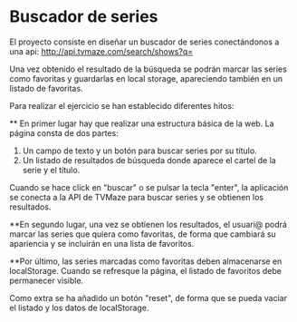 
# Buscador de series
El proyecto consiste en diseñar un buscador de series conectándonos a una api:  http://api.tvmaze.com/search/shows?q=

Una vez obtenido el resultado de la búsqueda se podrán marcar las series como favoritas y guardarlas en local storage, apareciendo también en un listado de favoritas. 

Para realizar el ejercicio se han establecido diferentes hitos:

** En primer lugar hay que realizar una estructura básica de la web. La página consta de dos partes:

1. Un campo de texto y un botón para buscar series por su título.
2. Un listado de resultados de búsqueda donde aparece el cartel de la serie y el título.

Cuando se hace click en "buscar" o se pulsar la tecla "enter", la aplicación se conecta a la API de TVMaze para
buscar series y se obtienen los resultados.

**En segundo lugar, una vez se obtienen los resultados, el usuari@ podrá marcar las series que quiera como favoritas, de forma que cambiará su apariencia y se incluirán en una lista de favoritos.

**Por último, las series marcadas como favoritas deben almacenarse en localStorage. Cuando se refresque la página, el listado de favoritos debe permanecer visible.

Como extra se ha añadido un botón "reset", de forma que se pueda vaciar el listado y los datos de localStorage.


